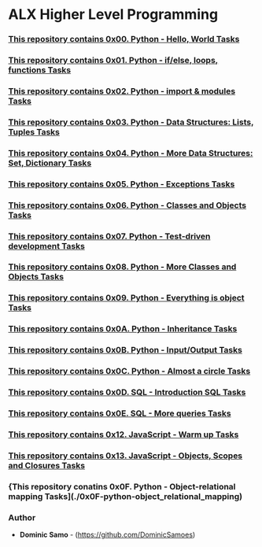 # ALX Higher Level Programming

### [This repository contains 0x00. Python - Hello, World Tasks](./0x00-python-hello_world)

### [This repository contains 0x01. Python - if/else, loops, functions Tasks](./0x01-python-if_else_loops_functions)

### [This repository contains 0x02. Python - import & modules Tasks](./0x02-python-import_modules)

### [This repository contains  0x03. Python - Data Structures: Lists, Tuples Tasks](./0x03-python-data_structures)

### [This repository contains 0x04. Python - More Data Structures: Set, Dictionary Tasks](./0x04-python-more_data_structures)

### [This repository contains 0x05. Python - Exceptions Tasks](./0x05-python-exceptions)

### [This repository contains 0x06. Python - Classes and Objects Tasks](./0x06-python-classes)


### [This repository contains 0x07. Python - Test-driven development  Tasks](./0x07-python-test_driven_development)


### [This repository contains 0x08. Python - More Classes and Objects Tasks](./0x08-python-more_classes)


### [This repository contains 0x09. Python - Everything is object Tasks](./0x09-python-everything_is_object)

### [This repository contains 0x0A. Python - Inheritance Tasks](./0x0A-python-inheritance)

### [This repository contains 0x0B. Python - Input/Output Tasks](./0x0B-python-input_output)

### [This repository contains 0x0C. Python - Almost a circle Tasks](./0x0C-python-almost_a_circle)

### [This repository contains 0x0D. SQL - Introduction SQL Tasks](./0x0D-SQL_introduction)

### [This repository contains 0x0E. SQL - More queries Tasks](./0x0E-SQL_more_queries)

### [This repository contains 0x12. JavaScript - Warm up  Tasks](./0x12-javascript-warm_up)

### [This repository contains 0x13. JavaScript - Objects, Scopes and Closures Tasks](./0x13-javascript_objects_scopes_closures)

### {This repository conatins 0x0F.  Python - Object-relational mapping Tasks](./0x0F-python-object_relational_mapping)



### Author
* **Dominic Samo** - (https://github.com/DominicSamoes)
